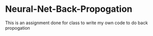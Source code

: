 # Neural-Net-Back-Propogation
This is an assignment done for class to write my own code to do back propogation
